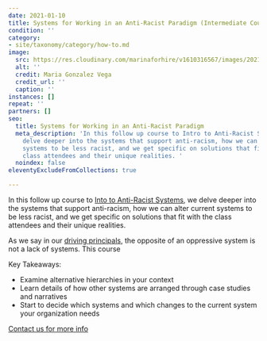 ```yaml
---
date: 2021-01-10
title: Systems for Working in an Anti-Racist Paradigm (Intermediate Course)
condition: ''
category:
- site/taxonomy/category/how-to.md
image:
  src: https://res.cloudinary.com/marinaforhire/v1610316567/images/2021/01/Stuck_at_Home_-_Searching_zrqn5c.png
  alt: ''
  credit: Maria Gonzalez Vega
  credit_url: ''
  caption: ''
instances: []
repeat: ''
partners: []
seo:
  title: Systems for Working in an Anti-Racist Paradigm
  meta_description: 'In this follow up course to Intro to Anti-Racist Systems, we
    delve deeper into the systems that support anti-racism, how we can alter current
    systems to be less racist, and we get specific on solutions that fit with the
    class attendees and their unique realities. '
  noindex: false
eleventyExcludeFromCollections: true

---
```

In this follow up course to [Into to Anti-Racist Systems](https://newcoyote.com/workshop/intro-to-anti-racist-systems-workplace-learning-module/), we delve deeper into the systems that support anti-racism, how we can alter current systems to be less racist, and we get specific on solutions that fit with the class attendees and their unique realities.

As we say in our [driving principals](https://newcoyote.com/why/), the opposite of an oppressive system is not a lack of systems. This course 

Key Takeaways: 

* Examine alternative hierarchies in your context
* Learn details of how other systems are arranged through case studies and narratives
* Start to decide which systems and which changes to the current system your organization needs

[Contact us for more info](https://marinaforhire.com/contact/)